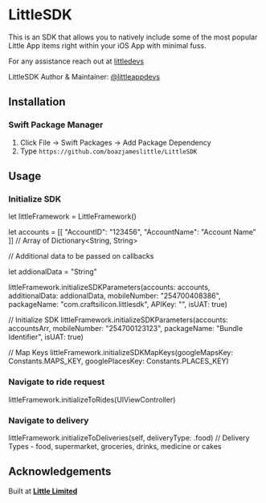 # LittleSDK

This is an SDK that allows you to natively include some of the most popular Little App items right within your iOS App with minimal fuss.

For any assistance reach out at [littledevs](mailto:littledevelopers2021@gmail.com)

LittleSDK Author & Maintainer: [@littleappdevs](https://github.com/littleappdevs)

## Installation

### Swift Package Manager

1. Click File &rarr; Swift Packages &rarr; Add Package Dependency
2. Type `https://github.com/boazjameslittle/LittleSDK`

## Usage

### Initialize SDK

let littleFramework = LittleFramework()

let accounts = \[\[
    "AccountID": "123456",
    "AccountName": "Account Name"
\]\] \/\/ Array of Dictionary\<String, String\>

\/\/ Additional data to be passed on callbacks

let addionalData = "String"

littleFramework.initializeSDKParameters(accounts: accounts, additionalData: addionalData, mobileNumber: "254700408386", packageName: "com.craftsilicon.littlesdk", APIKey: "", isUAT: true)

\/\/ Initialize SDK
littleFramework.initializeSDKParameters(accounts: accountsArr, mobileNumber: "254700123123", packageName: "Bundle Identifier", isUAT: true)

\/\/ Map Keys
littleFramework.initializeSDKMapKeys(googleMapsKey: Constants.MAPS_KEY, googlePlacesKey: Constants.PLACES_KEY)

### Navigate to ride request

littleFramework.initializeToRides(UIViewController)

### Navigate to delivery
littleFramework.initializeToDeliveries(self, deliveryType: .food)  \/\/ Delivery Types - food, supermarket, groceries, drinks, medicine or cakes


## Acknowledgements

Built at **[Little Limited](https://little.africa)**
